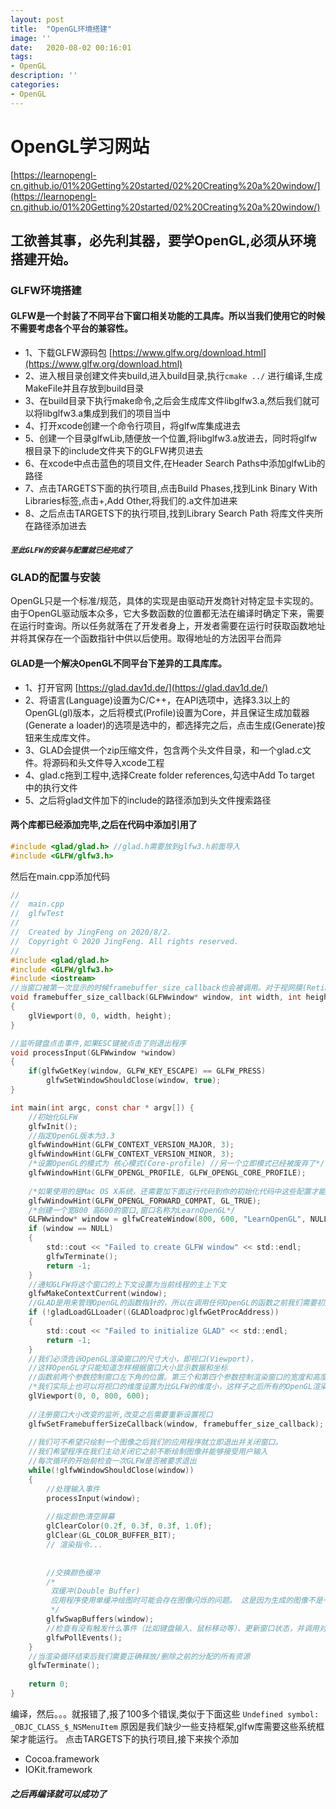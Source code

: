 ```yaml
---
layout: post
title:  "OpenGL环境搭建"
image: ''
date:   2020-08-02 00:16:01
tags:
- OpenGL
description: ''
categories: 
- OpenGL
---
```

# OpenGL学习网站
[https://learnopengl-cn.github.io/01%20Getting%20started/02%20Creating%20a%20window/](https://learnopengl-cn.github.io/01%20Getting%20started/02%20Creating%20a%20window/)

## 工欲善其事，必先利其器，要学OpenGL,必须从环境搭建开始。
### GLFW环境搭建
#### GLFW是一个封装了不同平台下窗口相关功能的工具库。所以当我们使用它的时候不需要考虑各个平台的兼容性。
* 1、下载GLFW源码包 [https://www.glfw.org/download.html](https://www.glfw.org/download.html)
* 2、进入根目录创建文件夹build,进入build目录,执行`cmake ../` 进行编译,生成MakeFile并且存放到build目录
* 3、在build目录下执行make命令,之后会生成库文件libglfw3.a,然后我们就可以将libglfw3.a集成到我们的项目当中
* 4、打开xcode创建一个命令行项目，将glfw库集成进去
* 5、创建一个目录glfwLib,随便放一个位置,将libglfw3.a放进去，同时将glfw根目录下的include文件夹下的GLFW拷贝进去
* 6、在xcode中点击蓝色的项目文件,在Header Search Paths中添加glfwLib的路径
* 7、点击TARGETS下面的执行项目,点击Build Phases,找到Link Binary With Libraries标签,点击+,Add Other,将我们的.a文件加进来
* 8、之后点击TARGETS下的执行项目,找到Library Search Path 将库文件夹所在路径添加进去
##### `至此GLFW的安装与配置就已经完成了`

### GLAD的配置与安装
OpenGL只是一个标准/规范，具体的实现是由驱动开发商针对特定显卡实现的。由于OpenGL驱动版本众多，它大多数函数的位置都无法在编译时确定下来，需要在运行时查询。所以任务就落在了开发者身上，开发者需要在运行时获取函数地址并将其保存在一个函数指针中供以后使用。取得地址的方法因平台而异
#### GLAD是一个解决OpenGL不同平台下差异的工具库库。
* 1、打开官网 [https://glad.dav1d.de/](https://glad.dav1d.de/)
* 2、将语言(Language)设置为C/C++，在API选项中，选择3.3以上的OpenGL(gl)版本，之后将模式(Profile)设置为Core，并且保证生成加载器(Generate a loader)的选项是选中的，都选择完之后，点击生成(Generate)按钮来生成库文件。
* 3、GLAD会提供一个zip压缩文件，包含两个头文件目录，和一个glad.c文件。将源码和头文件导入xcode工程
* 4、glad.c拖到工程中,选择Create folder references,勾选中Add To target 中的执行文件
* 5、之后将glad文件加下的include的路径添加到头文件搜索路径

#### 两个库都已经添加完毕,之后在代码中添加引用了
```c
#include <glad/glad.h> //glad.h需要放到glfw3.h前面导入
#include <GLFW/glfw3.h>
```

然后在main.cpp添加代码
```c
//
//  main.cpp
//  glfwTest
//
//  Created by JingFeng on 2020/8/2.
//  Copyright © 2020 JingFeng. All rights reserved.
//
#include <glad/glad.h>
#include <GLFW/glfw3.h>
#include <iostream>
//当窗口被第一次显示的时候framebuffer_size_callback也会被调用。对于视网膜(Retina)显示屏，width和height都会明显比原输入值更高一点
void framebuffer_size_callback(GLFWwindow* window, int width, int height)
{
    glViewport(0, 0, width, height);
}

//监听键盘点击事件,如果ESC键被点击了则退出程序
void processInput(GLFWwindow *window)
{
    if(glfwGetKey(window, GLFW_KEY_ESCAPE) == GLFW_PRESS)
        glfwSetWindowShouldClose(window, true);
}

int main(int argc, const char * argv[]) {
    //初始化GLFW
    glfwInit();
    //指定OpenGL版本为3.3
    glfwWindowHint(GLFW_CONTEXT_VERSION_MAJOR, 3);
    glfwWindowHint(GLFW_CONTEXT_VERSION_MINOR, 3);
    /*设置OpenGL的模式为 核心模式(Core-profile) //另一个立即模式已经被废弃了*/
    glfwWindowHint(GLFW_OPENGL_PROFILE, GLFW_OPENGL_CORE_PROFILE);
    
    /*如果使用的是Mac OS X系统，还需要加下面这行代码到你的初始化代码中这些配置才能起作用（将上面的代码解除注释）*/
    glfwWindowHint(GLFW_OPENGL_FORWARD_COMPAT, GL_TRUE);
    /*创建一个宽800 高600的窗口,窗口名称为LearnOpenGL*/
    GLFWwindow* window = glfwCreateWindow(800, 600, "LearnOpenGL", NULL, NULL);
    if (window == NULL)
    {
        std::cout << "Failed to create GLFW window" << std::endl;
        glfwTerminate();
        return -1;
    }
    //通知GLFW将这个窗口的上下文设置为当前线程的主上下文
    glfwMakeContextCurrent(window);
    //GLAD是用来管理OpenGL的函数指针的，所以在调用任何OpenGL的函数之前我们需要初始化GLAD。
    if (!gladLoadGLLoader((GLADloadproc)glfwGetProcAddress))
    {
        std::cout << "Failed to initialize GLAD" << std::endl;
        return -1;
    }
    //我们必须告诉OpenGL渲染窗口的尺寸大小，即视口(Viewport)，
    //这样OpenGL才只能知道怎样根据窗口大小显示数据和坐标
    //函数前两个参数控制窗口左下角的位置。第三个和第四个参数控制渲染窗口的宽度和高度（像素）
    /*我们实际上也可以将视口的维度设置为比GLFW的维度小，这样子之后所有的OpenGL渲染将会在一个更小的窗口中显示，这样子的话我们也可以将一些其它元素显示在OpenGL视口之外*/
    glViewport(0, 0, 800, 600);
    
    //注册窗口大小改变的监听,改变之后需要重新设置视口
    glfwSetFramebufferSizeCallback(window, framebuffer_size_callback);
    
    //我们可不希望只绘制一个图像之后我们的应用程序就立即退出并关闭窗口。
    //我们希望程序在我们主动关闭它之前不断绘制图像并能够接受用户输入
    //每次循环的开始前检查一次GLFW是否被要求退出
    while(!glfwWindowShouldClose(window))
    {
        //处理输入事件
        processInput(window);
        
        //指定颜色清空屏幕
        glClearColor(0.2f, 0.3f, 0.3f, 1.0f);
        glClear(GL_COLOR_BUFFER_BIT);
        // 渲染指令...
        
        
        //交换颜色缓冲
        /*
         双缓冲(Double Buffer)
         应用程序使用单缓冲绘图时可能会存在图像闪烁的问题。 这是因为生成的图像不是一下子被绘制出来的，而是按照从左到右，由上而下逐像素地绘制而成的。最终图像不是在瞬间显示给用户，而是通过一步一步生成的，这会导致渲染的结果很不真实。为了规避这些问题，我们应用双缓冲渲染窗口应用程序。前缓冲保存着最终输出的图像，它会在屏幕上显示；而所有的的渲染指令都会在后缓冲上绘制。当所有的渲染指令执行完毕后，我们交换(Swap)前缓冲和后缓冲，这样图像就立即呈显出来，之前提到的不真实感就消除了。
         */
        glfwSwapBuffers(window);
        //检查有没有触发什么事件（比如键盘输入、鼠标移动等）、更新窗口状态，并调用对应的回调函数
        glfwPollEvents();
    }
    //当渲染循环结束后我们需要正确释放/删除之前的分配的所有资源
    glfwTerminate();
    
    return 0;
}


```
编译，然后。。。就报错了,报了100多个错误,类似于下面这些
`Undefined symbol: _OBJC_CLASS_$_NSMenuItem`
原因是我们缺少一些支持框架,glfw库需要这些系统框架才能运行。
点击TARGETS下的执行项目,接下来挨个添加
* Cocoa.framework
* IOKit.framework
##### 之后再编译就可以成功了

